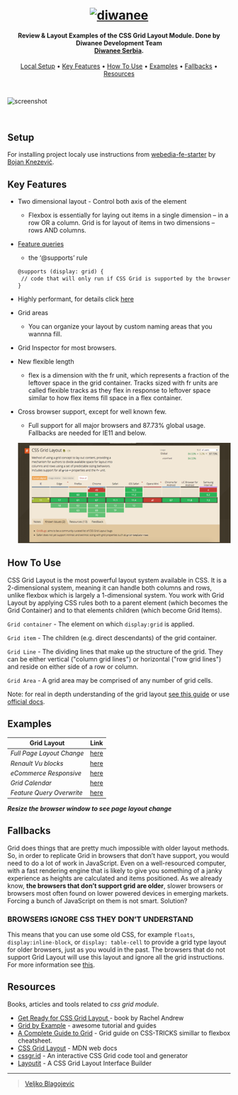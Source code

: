 <h1 align="center">
  <br>
  <a href="http://www.diwanee.com"><img src="https://storage.googleapis.com/fbgabudhabi/2017/09/DIWANEE.jpg" alt="diwanee" width="200"></a>
  <br>
</h1>

<h4 align="center">Review & Layout Examples of the CSS Grid Layout Module. Done by Diwanee Development Team <br> <a href="http://www.diwanee-serbia.rs/" target="_blank">Diwanee Serbia</a>.</h4>

<p align="center">
  <a href="#setup">Local Setup</a> •
  <a href="#key-features">Key Features</a> •
  <a href="#how-to-use">How To Use</a> •
  <a href="#examples">Examples</a> •
  <a href="#fallbacks">Fallbacks</a> •
  <a href="#resources">Resources</a>
</p>

<br>

![screenshot](https://cdn-images-1.medium.com/max/1600/1*QJZ8nT3u5zwQQhFNddtSbA.gif)

<br>

## Setup

For installing project localy use instructions from [webedia-fe-starter](https://github.com/Demiourgos87/webedia-fe-starter) by [Bojan Knezević](https://github.com/Demiourgos87).

## Key Features

- Two dimensional layout - Control both axis of the element

  - Flexbox is essentially for laying out items in a single dimension – in a row OR a column. Grid is for layout of items in two dimensions – rows AND columns.

- [Feature queries](https://www.w3.org/TR/css3-conditional/#at-supports)

  - the ‘@supports’ rule

  ```
  @supports (display: grid) {
   // code that will only run if CSS Grid is supported by the browser }
  ```

- Highly performant, for details click [here](https://blogs.igalia.com/jfernandez/2015/06/24/performance-on-grid-layout/)
- Grid areas
  - You can organize your layout by custom naming areas that you wannna fill.
- Grid Inspector for most browsers.
- New flexible length
  - flex is a dimension with the fr unit, which represents a fraction of the leftover space in the grid container. Tracks sized with fr units are called flexible tracks as they flex in response to leftover space similar to how flex items fill space in a flex container.
- Cross browser support, except for well known few.

  - Full support for all major browsers and 87.73% global usage. Fallbacks are needed for IE11 and below.

  ![caniuse](/caniuse.png)

## How To Use

CSS Grid Layout is the most powerful layout system available in CSS. It is a 2-dimensional system, meaning it can handle both columns and rows, unlike flexbox which is largely a 1-dimensional system. You work with Grid Layout by applying CSS rules both to a parent element (which becomes the Grid Container) and to that elements children (which become Grid Items).

`Grid container` - The element on which `display:grid` is applied.

`Grid item` - The children (e.g. direct descendants) of the grid container.

`Grid Line` - The dividing lines that make up the structure of the grid. They can be either vertical ("column grid lines") or horizontal ("row grid lines") and reside on either side of a row or column.

`Grid Area` - A grid area may be comprised of any number of grid cells.

Note: for real in depth understanding of the grid layout [see this guide](https://css-tricks.com/snippets/css/complete-guide-grid/) or use [official docs](https://www.w3.org/TR/css-grid-2/).

## Examples

| Grid Layout               |                      Link                      |
| ------------------------- | :--------------------------------------------: |
| _Full Page Layout Change_ |       [here](https://wekios.github.io/)        |
| _Renault Vu blocks_       | [here](https://wekios.github.io/renault.html)  |
| _eCommerce Responsive_    | [here](https://wekios.github.io/commerce.html) |
| _Grid Calendar_           | [here](https://wekios.github.io/calendar.html) |
| _Feature Query Overwrite_ | [here](https://wekios.github.io/fallback.html) |

**_Resize the browser window to see page layout change_**

## Fallbacks

Grid does things that are pretty much impossible with older layout methods. So, in order to replicate Grid in browsers that don’t have support, you would need to do a lot of work in JavaScript. Even on a well-resourced computer, with a fast rendering engine that is likely to give you something of a janky experience as heights are calculated and items positioned. As we already know, **the browsers that don’t support grid are older**, slower browsers or browsers most often found on lower powered devices in emerging markets. Forcing a bunch of JavaScript on them is not smart. Solution?

### BROWSERS IGNORE CSS THEY DON’T UNDERSTAND

This means that you can use some old CSS, for example `floats`, <br>
`display:inline-block`, or `display: table-cell` to provide a grid type layout for older browsers, just as you would in the past. The browsers that do not support Grid Layout will use this layout and ignore all the grid instructions.
For more information see [this](https://rachelandrew.co.uk/css/cheatsheets/grid-fallbacks).

## Resources

Books, articles and tools related to _css grid module_.

- [Get Ready for CSS Grid Layout
  ](https://www.goodreads.com/book/show/28485920-get-ready-for-css-grid-layout) - book by Rachel Andrew
- [Grid by Example](https://gridbyexample.com/) - awesome tutorial and guides
- [A Complete Guide to Grid](https://css-tricks.com/snippets/css/complete-guide-grid/) - Grid guide on CSS-TRICKS simillar to flexbox cheatsheet.
- [CSS Grid Layout](https://developer.mozilla.org/en-US/docs/Web/CSS/CSS_Grid_Layout) - MDN web docs
- [cssgr.id](https://cssgr.id/) - An interactive CSS Grid code tool and generator
- [Layoutit](https://www.layoutit.com/grid) - A CSS Grid Layout Interface Builder

---

> [Veljko Blagojevic](http://veljkoblagojevic.com)
